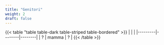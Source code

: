 ```yaml
---
title: "Genitori"
weight: 2
draft: false
---
```


{{< table "table table-dark table-striped table-bordered" >}}
| | |
|---------|--------|--------|
| ? | mamma | ? |
{{< /table >}}
